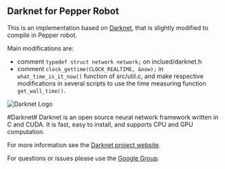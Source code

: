 ## Darknet for Pepper Robot

This is an implementation based on [Darknet](http://pjreddie.com/darknet), that is slightly modified to compile in Pepper robot.

Main modifications are:

  - comment `typedef struct network network;` on inclued/darknet.h
  - comment `clock_gettime(CLOCK_REALTIME, &now);` in `what_time_is_it_now()` function of src/util.c, and make respective modifications in several scripts to use the time measuring function `get_wall_time()`.


![Darknet Logo](http://pjreddie.com/media/files/darknet-black-small.png)

#Darknet#
Darknet is an open source neural network framework written in C and CUDA. It is fast, easy to install, and supports CPU and GPU computation.

For more information see the [Darknet project website](http://pjreddie.com/darknet).

For questions or issues please use the [Google Group](https://groups.google.com/forum/#!forum/darknet).


